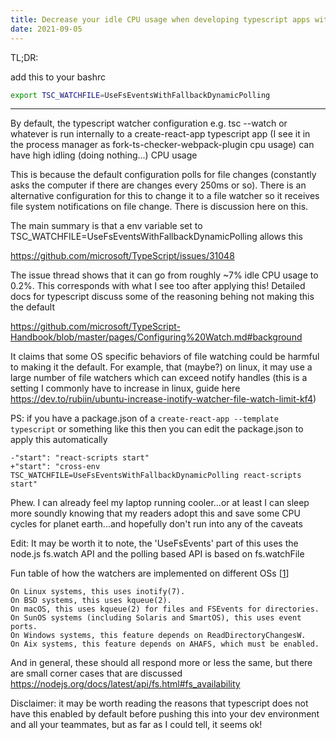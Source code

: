 ```yaml
---
title: Decrease your idle CPU usage when developing typescript apps with this one weird environment variable
date: 2021-09-05
---
```


TL;DR:

add this to your bashrc

```sh
export TSC_WATCHFILE=UseFsEventsWithFallbackDynamicPolling
```

<hr/>

By default, the typescript watcher configuration e.g. tsc --watch or whatever
is run internally to a create-react-app typescript app (I see it in the process
manager as fork-ts-checker-webpack-plugin cpu usage) can have high idling
(doing nothing...) CPU usage

This is because the default configuration polls for file changes (constantly
asks the computer if there are changes every 250ms or so). There is an
alternative configuration for this to change it to a file watcher so it
receives file system notifications on file change. There is discussion here on
this.

The main summary is that a env variable set to
TSC_WATCHFILE=UseFsEventsWithFallbackDynamicPolling allows this

https://github.com/microsoft/TypeScript/issues/31048

The issue thread shows that it can go from roughly ~7% idle CPU usage to 0.2%.
This corresponds with what I see too after applying this! Detailed docs for
typescript discuss some of the reasoning behing not making this the default

https://github.com/microsoft/TypeScript-Handbook/blob/master/pages/Configuring%20Watch.md#background

It claims that some OS specific behaviors of file watching could be harmful to
making it the default. For example, that (maybe?) on linux, it may use a large
number of file watchers which can exceed notify handles (this is a setting I
commonly have to increase in linux, guide here
https://dev.to/rubiin/ubuntu-increase-inotify-watcher-file-watch-limit-kf4)

PS: if you have a package.json of a `create-react-app --template typescript` or
something like this then you can edit the package.json to apply this
automatically

```
-"start": "react-scripts start"
+"start": "cross-env TSC_WATCHFILE=UseFsEventsWithFallbackDynamicPolling react-scripts start"
```

Phew. I can already feel my laptop running cooler...or at least I can sleep
more soundly knowing that my readers adopt this and save some CPU cycles for
planet earth...and hopefully don't run into any of the caveats

Edit: It may be worth it to note, the 'UseFsEvents' part of this uses the
node.js fs.watch API and the polling based API is based on fs.watchFile

Fun table of how the watchers are implemented on different OSs
[[1](https://github.com/microsoft/TypeScript/issues/31048#issuecomment-495483957)]

```
On Linux systems, this uses inotify(7).
On BSD systems, this uses kqueue(2).
On macOS, this uses kqueue(2) for files and FSEvents for directories.
On SunOS systems (including Solaris and SmartOS), this uses event ports.
On Windows systems, this feature depends on ReadDirectoryChangesW.
On Aix systems, this feature depends on AHAFS, which must be enabled.
```

And in general, these should all respond more or less the same, but there are
small corner cases that are discussed
https://nodejs.org/docs/latest/api/fs.html#fs_availability

Disclaimer: it may be worth reading the reasons that typescript does not have
this enabled by default before pushing this into your dev environment and all
your teammates, but as far as I could tell, it seems ok!
